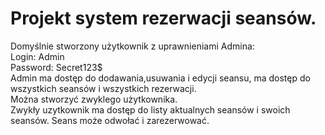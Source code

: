 <h1>Projekt system rezerwacji seansów.</h1>
Domyślnie stworzony użytkownik z uprawnieniami Admina:<br />
Login: Admin<br />
Password: Secret123$<br />
Admin ma dostęp do dodawania,usuwania i edycji seansu, ma dostęp do wszystkich seansów i wszystkich rezerwacji.<br />
Można stworzyć zwyklego użytkownika.<br />
Zwykły uzytkownik ma dostęp do listy aktualnych seansów i swoich seansów. Seans może odwołać i zarezerwować.<br />
